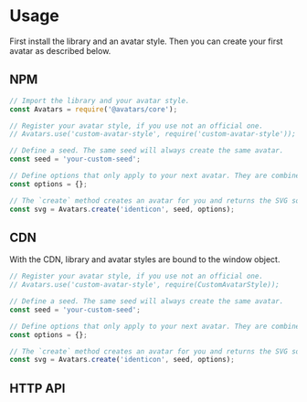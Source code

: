 # Usage

First install the library and an avatar style. Then you can create your first avatar as described below.

## NPM

```js
// Import the library and your avatar style.
const Avatars = require('@avatars/core');

// Register your avatar style, if you use not an official one.
// Avatars.use('custom-avatar-style', require('custom-avatar-style'));

// Define a seed. The same seed will always create the same avatar.
const seed = 'your-custom-seed';

// Define options that only apply to your next avatar. They are combined with the default options.
const options = {};

// The `create` method creates an avatar for you and returns the SVG source code. Replace `identicon` with the name of your choosen avatar style.
const svg = Avatars.create('identicon', seed, options);
```

## CDN

With the CDN, library and avatar styles are bound to the window object.

```js
// Register your avatar style, if you use not an official one.
// Avatars.use('custom-avatar-style', require(CustomAvatarStyle));

// Define a seed. The same seed will always create the same avatar.
const seed = 'your-custom-seed';

// Define options that only apply to your next avatar. They are combined with the default options.
const options = {};

// The `create` method creates an avatar for you and returns the SVG source code. Replace `identicon` with the name of your choosen avatar style.
const svg = Avatars.create('identicon', seed, options);
```

## HTTP API

